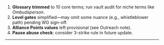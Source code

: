 1. **Glossary trimmed** to 10 core terms; run vault audit for niche terms like _Ombudsperson_.  
2. **Level gates** simplified—may omit some nuance (e.g., whistleblower path) pending WG sign-off.  
3. **Alliance Points values** left provisional (see Outreach note).  
4. **Pause abuse check**: consider 3-strike rule in future update.  
---